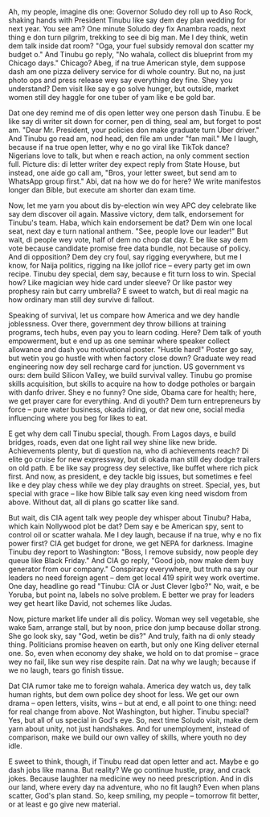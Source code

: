 Ah, my people, imagine dis one: Governor Soludo dey roll up to Aso Rock, shaking hands with President Tinubu like say dem dey plan wedding for next year. You see am? One minute Soludo dey fix Anambra roads, next thing e don turn pilgrim, trekking to see di big man. Me I dey think, wetin dem talk inside dat room? "Oga, your fuel subsidy removal don scatter my budget o." And Tinubu go reply, "No wahala, collect dis blueprint from my Chicago days." Chicago? Abeg, if na true American style, dem suppose dash am one pizza delivery service for di whole country. But no, na just photo ops and press release wey say everything dey fine. Shey you understand? Dem visit like say e go solve hunger, but outside, market women still dey haggle for one tuber of yam like e be gold bar.

Dat one dey remind me of dis open letter wey one person dash Tinubu. E be like say di writer sit down for corner, pen di thing, seal am, but forget to post am. "Dear Mr. President, your policies don make graduate turn Uber driver." And Tinubu go read am, nod head, den file am under "fan mail." Me I laugh, because if na true open letter, why e no go viral like TikTok dance? Nigerians love to talk, but when e reach action, na only comment section full. Picture dis: di letter writer dey expect reply from State House, but instead, one aide go call am, "Bros, your letter sweet, but send am to WhatsApp group first." Abi, dat na how we do for here? We write manifestos longer dan Bible, but execute am shorter dan exam time.

Now, let me yarn you about dis by-election win wey APC dey celebrate like say dem discover oil again. Massive victory, dem talk, endorsement for Tinubu's team. Haba, which kain endorsement be dat? Dem win one local seat, next day e turn national anthem. "See, people love our leader!" But wait, di people wey vote, half of dem no chop dat day. E be like say dem vote because candidate promise free data bundle, not because of policy. And di opposition? Dem dey cry foul, say rigging everywhere, but me I know, for Naija politics, rigging na like jollof rice – every party get im own recipe. Tinubu dey special, dem say, because e fit turn loss to win. Special how? Like magician wey hide card under sleeve? Or like pastor wey prophesy rain but carry umbrella? E sweet to watch, but di real magic na how ordinary man still dey survive di fallout.

Speaking of survival, let us compare how America and we dey handle joblessness. Over there, government dey throw billions at training programs, tech hubs, even pay you to learn coding. Here? Dem talk of youth empowerment, but e end up as one seminar where speaker collect allowance and dash you motivational poster. "Hustle hard!" Poster go say, but wetin you go hustle with when factory close down? Graduate wey read engineering now dey sell recharge card for junction. US government vs ours: dem build Silicon Valley, we build survival valley. Tinubu go promise skills acquisition, but skills to acquire na how to dodge potholes or bargain with danfo driver. Shey e no funny? One side, Obama care for health; here, we get prayer care for everything. And di youth? Dem turn entrepreneurs by force – pure water business, okada riding, or dat new one, social media influencing where you beg for likes to eat.

E get why dem call Tinubu special, though. From Lagos days, e build bridges, roads, even dat one light rail wey shine like new bride. Achievements plenty, but di question na, who di achievements reach? Di elite go cruise for new expressway, but di okada man still dey dodge trailers on old path. E be like say progress dey selective, like buffet where rich pick first. And now, as president, e dey tackle big issues, but sometimes e feel like e dey play chess while we dey play draughts on street. Special, yes, but special with grace – like how Bible talk say even king need wisdom from above. Without dat, all di plans go scatter like sand.

But wait, dis CIA agent talk wey people dey whisper about Tinubu? Haba, which kain Nollywood plot be dat? Dem say e be American spy, sent to control oil or scatter wahala. Me I dey laugh, because if na true, why e no fix power first? CIA get budget for drone, we get NEPA for darkness. Imagine Tinubu dey report to Washington: "Boss, I remove subsidy, now people dey queue like Black Friday." And CIA go reply, "Good job, now make dem buy generator from our company." Conspiracy everywhere, but truth na say our leaders no need foreign agent – dem get local 419 spirit wey work overtime. One day, headline go read "Tinubu: CIA or Just Clever Igbo?" No, wait, e be Yoruba, but point na, labels no solve problem. E better we pray for leaders wey get heart like David, not schemes like Judas.

Now, picture market life under all dis policy. Woman wey sell vegetable, she wake 5am, arrange stall, but by noon, price don jump because dollar strong. She go look sky, say "God, wetin be dis?" And truly, faith na di only steady thing. Politicians promise heaven on earth, but only one King deliver eternal one. So, even when economy dey shake, we hold on to dat promise – grace wey no fail, like sun wey rise despite rain. Dat na why we laugh; because if we no laugh, tears go finish tissue.

Dat CIA rumor take me to foreign wahala. America dey watch us, dey talk human rights, but dem own police dey shoot for less. We get our own drama – open letters, visits, wins – but at end, e all point to one thing: need for real change from above. Not Washington, but higher. Tinubu special? Yes, but all of us special in God's eye. So, next time Soludo visit, make dem yarn about unity, not just handshakes. And for unemployment, instead of comparison, make we build our own valley of skills, where youth no dey idle.

E sweet to think, though, if Tinubu read dat open letter and act. Maybe e go dash jobs like manna. But reality? We go continue hustle, pray, and crack jokes. Because laughter na medicine wey no need prescription. And in dis our land, where every day na adventure, who no fit laugh? Even when plans scatter, God's plan stand. So, keep smiling, my people – tomorrow fit better, or at least e go give new material.